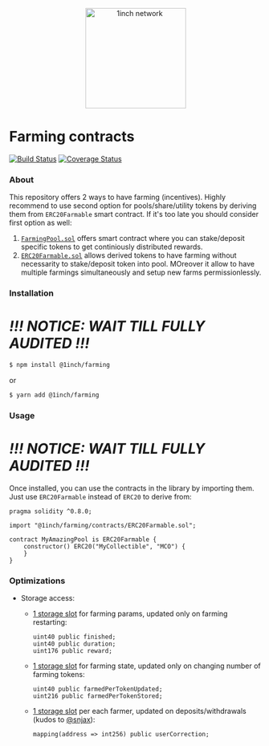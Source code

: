 <p align="center">
  <img src="https://app.1inch.io/assets/images/logo.svg" width="200" alt="1inch network" />
</p>

# Farming contracts

[![Build Status](https://github.com/1inch/farming/workflows/CI/badge.svg)](https://github.com/1inch/farming/actions)
[![Coverage Status](https://coveralls.io/repos/github/1inch/farming/badge.svg?branch=master)](https://coveralls.io/github/1inch/farming?branch=master)

### About

This repository offers 2 ways to have farming (incentives). Highly recommend to use second option for pools/share/utility tokens by deriving them from `ERC20Farmable` smart contract. If it's too late you should consider first option as well:

1. [`FarmingPool.sol`](https://github.com/1inch/farming/blob/master/contracts/FarmingPool.sol) offers smart contract where you can stake/deposit specific tokens to get continiously distributed rewards.
2. [`ERC20Farmable.sol`](https://github.com/1inch/farming/blob/master/contracts/ERC20Farmable.sol) allows derived tokens to have farming without necessarity to stake/deposit token into pool. MOreover it allow to have multiple farmings simultaneously and setup new farms permissionlessly.

### Installation

# _**!!! NOTICE: WAIT TILL FULLY AUDITED !!!**_

```sh
$ npm install @1inch/farming
```

or

```sh
$ yarn add @1inch/farming
```

### Usage

# _**!!! NOTICE: WAIT TILL FULLY AUDITED !!!**_

Once installed, you can use the contracts in the library by importing them. Just use `ERC20Farmable` instead of `ERC20` to derive from:

```solidity
pragma solidity ^0.8.0;

import "@1inch/farming/contracts/ERC20Farmable.sol";

contract MyAmazingPool is ERC20Farmable {
    constructor() ERC20("MyCollectible", "MCO") {
    }
}
```

### Optimizations

- Storage access:
    - [1 storage slot](https://github.com/1inch/farming/blob/master/contracts/FarmAccounting.sol#L20-L22) for farming params, updated only on farming restarting:
        ```solidity
        uint40 public finished;
        uint40 public duration;
        uint176 public reward;
        ```
    - [1 storage slot](https://github.com/1inch/farming/blob/master/contracts/FarmingPool.sol#L16-L17) for farming state, updated only on changing number of farming tokens:
        ```solidity
        uint40 public farmedPerTokenUpdated;
        uint216 public farmedPerTokenStored;
        ```
    - [1 storage slot](https://github.com/1inch/farming/blob/master/contracts/FarmingPool.sol#L18) per each farmer, updated on deposits/withdrawals (kudos to [@snjax](https://github.com/snjax)):

        ```solidity
        mapping(address => int256) public userCorrection;
        ```
